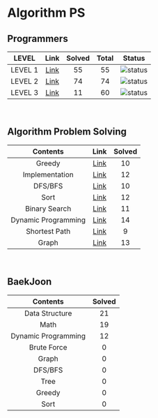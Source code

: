 # Algorithm PS

## Programmers

| LEVEL                          | Link    | Solved | Total |  Status             |
| :--------------------------: | :-----------:  | :---------:  | :------: |:---------------:|
| LEVEL 1 |  [Link](./programmers/level1/README.md) | 55 | 55 | ![status][Done] |
| LEVEL 2 |  [Link](./programmers/level2/README.md) | 74 | 74 | ![status][Done] |
| LEVEL 3 |  [Link](./programmers/level3/README.md) | 11 | 60 | ![status][Doing] |

</br>


## Algorithm Problem Solving

| Contents                          | Link    | Solved |
| :--------------------------: | :-----------:  | :---------:  |
| Greedy |  [Link](./Greedy/README.md) | 10 |
| Implementation |  [Link](./Implementation/README.md) | 12 |
| DFS/BFS |  [Link](./DFS-BFS/README.md) | 10 |
| Sort |  [Link](./Sort/README.md) | 12 |
| Binary Search |  [Link](./Binary%20Search/README.md) | 11 |
| Dynamic Programming |  [Link](./Dynamic%20Programming/README.md) | 14 |
| Shortest Path |  [Link](./Shortest%20Path/README.md) | 9 |
| Graph |  [Link](./Graph/README.md) | 13 |

<br>


## BaekJoon
| Contents                        | Solved |
| :--------------------------: |  :---------:  |
| Data Structure | 21 |
| Math | 19 |
| Dynamic Programming | 12 |
| Brute Force | 0 |
| Graph | 0 |
| DFS/BFS | 0 |
| Tree | 0 |
| Greedy | 0 |
| Sort | 0 |

<br>


[DOING]: https://img.shields.io/badge/-DOING-31AE0F
[DONE]: https://img.shields.io/badge/-DONE-0885CC
